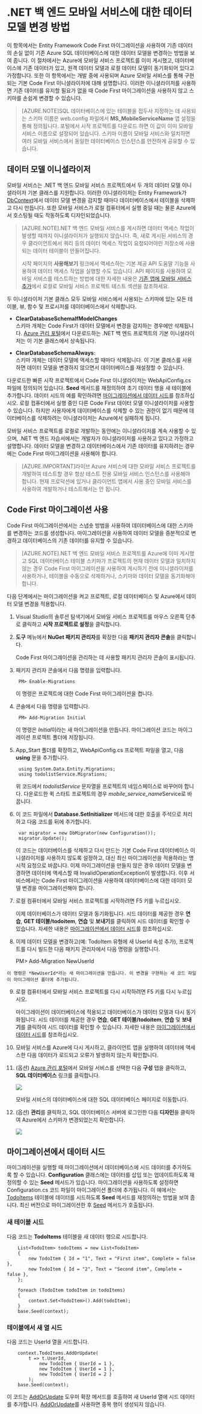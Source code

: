 <properties 
	pageTitle=".NET 백 엔드 모바일 서비스에 대한 데이터 모델 변경 방법" 
	description="이 항목에서는 데이터 모델 이니셜라이저 및 .NET 백 엔드 모바일 서비스에서 데이터 모델을 변경하는 방법을 설명합니다." 
	services="mobile-services" 
	documentationCenter="" 
	authors="ggailey777" 
	writer="glenga" 
	manager="dwrede" 
	editor=""/>

<tags 
	ms.service="mobile-services" 
	ms.workload="mobile" 
	ms.tgt_pltfrm="" 
	ms.devlang="multiple" 
	ms.topic="article" 
	ms.date="02/27/2015" 
	ms.author="glenga"/>

# .NET 백 엔드 모바일 서비스에 대한 데이터 모델 변경 방법

이 항목에서는 Entity Framework Code First 마이그레이션을 사용하여 기존 데이터의 손실 없이 기존 Azure SQL 데이터베이스에 대한 데이터 모델을 변경하는 방법을 보여 줍니다. 이 절차에서는 Azure에 모바일 서비스 프로젝트를 이미 게시했고, 데이터베이스에 기존 데이터가 있고, 원격 데이터 모델과 로컬 데이터 모델이 동기화되어 있다고 가정합니다. 또한 이 항목에서는 개발 중에 사용되며 Azure 모바일 서비스를 통해 구현되는 기본 Code First 이니셜라이저에 대해 설명합니다. 이러한 이니셜라이저를 사용하면 기존 데이터를 유지할 필요가 없을 때 Code First 마이그레이션을 사용하지 않고 스키마를 손쉽게 변경할 수 있습니다.

>[AZURE.NOTE]SQL 데이터베이스에 있는 테이블을 접두사 지정하는 데 사용되는 스키마 이름은 web.config 파일에서 <strong>MS_MobileServiceName</strong> 앱 설정을 통해 정의됩니다. 포털에서 시작 프로젝트를 다운로드 하면 이 값이 이미 모바일 서비스 이름으로 설정되어 있습니다. 스키마 이름이 모바일 서비스와 일치하면 여러 모바일 서비스에서 동일한 데이터베이스 인스턴스를 안전하게 공유할 수 있습니다.

## 데이터 모델 이니셜라이저

모바일 서비스는 .NET 백 엔드 모바일 서비스 프로젝트에서 두 개의 데이터 모델 이니셜라이저 기본 클래스를 지원합니다. 이러한 이니셜라이저는 Entity Framework가 [DbContext]에서 데이터 모델 변경을 감지할 때마다 데이터베이스에서 테이블을 삭제하고 다시 만듭니다. 또한 모바일 서비스가 로컬 컴퓨터에서 실행 중일 때는 물론 Azure에서 호스팅될 때도 작동하도록 디자인되었습니다.

>[AZURE.NOTE].NET 백 엔드 모바일 서비스를 게시하면 데이터 액세스 작업이 발생할 때까지 이니셜라이저가 실행되지 않습니다. 즉, 새로 게시된 서비스의 경우 클라이언트에서 쿼리 등의 데이터 액세스 작업이 요청되어야만 저장소에 사용되는 데이터 테이블이 만들어집니다.
>
>시작 페이지의 **사용해보기** 링크에서 액세스하는 기본 제공 API 도움말 기능을 사용하여 데이터 액세스 작업을 실행할 수도 있습니다. API 페이지를 사용하여 모바일 서비스를 테스트하는 방법에 대한 자세한 내용은 [기존 앱에 모바일 서비스 추가](mobile-services-dotnet-backend-windows-universal-dotnet-get-started-data.md#test-the-service-locally)에서 로컬로 모바일 서비스 프로젝트 테스트 섹션을 참조하세요.

두 이니셜라이저 기본 클래스 모두 모바일 서비스에서 사용되는 스키마에 있는 모든 테이블, 뷰, 함수 및 프로시저를 데이터베이스에서 삭제합니다.

+ **ClearDatabaseSchemaIfModelChanges** <br/> 스키마 개체는 Code First가 데이터 모델에서 변경을 감지하는 경우에만 삭제됩니다. [Azure 관리 포털]에서 다운로드하는 .NET 백 엔드 프로젝트의 기본 이니셜라이저는 이 기본 클래스에서 상속됩니다.
 
+ **ClearDatabaseSchemaAlways**: <br/> 스키마 개체는 데이터 모델에 액세스할 때마다 삭제됩니다. 이 기본 클래스를 사용하면 데이터 모델을 변경하지 않으면서 데이터베이스를 재설정할 수 있습니다.

다운로드한 빠른 시작 프로젝트에서 Code First 이니셜라이저는 WebApiConfig.cs 파일에 정의되어 있습니다. **Seed** 메서드를 재정의하여 초기 데이터 행을 새 테이블에 추가합니다. 데이터 시드의 예를 확인하려면 [마이그레이션에서 데이터 시드]를 참조하십시오. 로컬 컴퓨터에서 실행 중인 다른 Code First 데이터 모델 이니셜라이저를 사용할 수 있습니다. 하지만 사용자에게 데이터베이스를 삭제할 수 있는 권한이 없기 때문에 데이터베이스를 삭제하려는 이니셜라이저는 Azure에서 실패하게 됩니다.

모바일 서비스 프로젝트를 로컬로 개발하는 동안에는 이니셜라이저를 계속 사용할 수 있으며, .NET 백 엔드 자습서에서는 개발자가 이니셜라이저를 사용하고 있다고 가정하고 설명합니다. 데이터 모델을 변경하고 데이터베이스에서 기존 데이터를 유지하려는 경우에는 Code First 마이그레이션을 사용해야 합니다.

>[AZURE.IMPORTANT]라이브 Azure 서비스에 대한 모바일 서비스 프로젝트를 개발하여 테스트할 경우 항상 테스트 전용 모바일 서비스 인스턴스를 사용해야 합니다. 현재 프로덕션에 있거나 클라이언트 앱에서 사용 중인 모바일 서비스를 사용하여 개발하거나 테스트해서는 안 됩니다.

## <a name="migrations"></a>Code First 마이그레이션 사용

Code First 마이그레이션에서는 스냅숏 방법을 사용하여 데이터베이스에 대한 스키마를 변경하는 코드를 생성합니다. 마이그레이션을 사용하여 데이터 모델을 증분적으로 변경하고 데이터베이스의 기존 데이터를 유지할 수 있습니다.

>[AZURE.NOTE].NET 백 엔드 모바일 서비스 프로젝트를 Azure에 이미 게시했고 SQL 데이터베이스 테이블 스키마가 프로젝트의 현재 데이터 모델과 일치하지 않는 경우 Code First 마이그레이션을 사용하여 게시하기 전에 이니셜라이저를 사용하거나, 테이블을 수동으로 삭제하거나, 스키마와 데이터 모델을 동기화해야 합니다.

다음 단계에서는 마이그레이션을 켜고 프로젝트, 로컬 데이터베이스 및 Azure에서 데이터 모델 변경을 적용합니다.

1. Visual Studio의 솔루션 탐색기에서 모바일 서비스 프로젝트를 마우스 오른쪽 단추로 클릭하고 **시작 프로젝트로 설정**을 클릭합니다.
 
2. **도구** 메뉴에서 **NuGet 패키지 관리자**를 확장한 다음 **패키지 관리자 콘솔**을 클릭합니다.

	Code First 마이그레이션을 관리하는 데 사용할 패키지 관리자 콘솔이 표시됩니다.

3. 패키지 관리자 콘솔에서 다음 명령을 입력합니다.

		PM> Enable-Migrations

	이 명령은 프로젝트에 대한 Code First 마이그레이션을 켭니다.

4. 콘솔에서 다음 명령을 입력합니다.

		PM> Add-Migration Initial

	이 명령은 *Initial*이라는 새 마이그레이션을 만듭니다. 마이그레이션 코드는 마이그레이션 프로젝트 폴더에 저장됩니다.

5. App_Start 폴더를 확장하고, WebApiConfig.cs 프로젝트 파일을 열고, 다음 **using** 문을 추가합니다.

		using System.Data.Entity.Migrations;
		using todolistService.Migrations;

	위 코드에서 _todolistService_ 문자열을 프로젝트의 네임스페이스로 바꾸어야 합니다. 다운로드한 퀵 스타트 프로젝트의 경우 <em>mobile&#95;service&#95;name</em>Service로 바꿉니다.
 
6. 이 코드 파일에서 **Database.SetInitializer** 메서드에 대한 호출을 주석으로 처리하고 다음 코드를 뒤에 추가합니다.

        var migrator = new DbMigrator(new Configuration());
        migrator.Update();

	이 코드는 데이터베이스를 삭제하고 다시 만드는 기본 Code First 데이터베이스 이니셜라이저를 사용하지 않도록 설정하고, 대신 최신 마이그레이션을 적용하라는 명시적 요청으로 바꿉니다. 이제 마이그레이션을 만들지 않은 경우 데이터 모델을 변경하면 데이터에 액세스할 때 InvalidOperationException이 발생합니다. 이후 서비스에서는 Code First 마이그레이션을 사용하여 데이터베이스에 대한 데이터 모델 변경을 마이그레이션해야 합니다.

7.  로컬 컴퓨터에서 모바일 서비스 프로젝트를 시작하려면 F5 키를 누르십시오.
 
	이제 데이터베이스가 데이터 모델과 동기화됩니다. 시드 데이터를 제공한 경우 **연습**, **GET 테이블/todoitem**, **연습** 및 **보내기**를 클릭하여 시드 데이터를 확인할 수 있습니다. 자세한 내용은 [마이그레이션에서 데이터 시드]를 참조하십시오.

8.   이제 데이터 모델을 변경하고(예: TodoItem 유형에 새 UserId 속성 추가), 프로젝트를 다시 빌드한 다음 패키지 관리자에서 다음 명령을 실행합니다.

		PM> Add-Migration NewUserId
                                                               
	이 명령은 *NewUserId*라는 새 마이그레이션을 만듭니다. 이 변경을 구현하는 새 코드 파일이 마이그레이션 폴더에 추가됩니다.

9.  로컬 컴퓨터에서 모바일 서비스 프로젝트를 다시 시작하려면 F5 키를 다시 누르십시오.

	마이그레이션이 데이터베이스에 적용되고 데이터베이스가 데이터 모델과 다시 동기화됩니다. 시드 데이터를 제공한 경우 **연습**, **GET 테이블/todoitem**, **연습** 및 **보내기**를 클릭하여 시드 데이터를 확인할 수 있습니다. 자세한 내용은 [마이그레이션에서 데이터 시드]를 참조하십시오.

10. 모바일 서비스를 Azure에 다시 게시하고, 클라이언트 앱을 실행하여 데이터에 액세스한 다음 데이터가 로드되고 오류가 발생하지 않는지 확인합니다.

13. (옵션) [Azure 관리 포털]에서 모바일 서비스를 선택한 다음 **구성** 탭을 클릭하고, **SQL 데이터베이스** 링크를 클릭합니다.

	![][0]

	모바일 서비스의 데이터베이스에 대한 SQL 데이터베이스 페이지로 이동합니다.

14. (옵션) **관리**를 클릭하고, SQL 데이터베이스 서버에 로그인한 다음 **디자인**을 클릭하여 Azure에서 스키마가 변경되었는지 확인합니다.

    ![][1]


## <a name="seeding"></a>마이그레이션에서 데이터 시드

마이그레이션을 실행할 때 마이그레이션에서 데이터베이스에 시드 데이터를 추가하도록 할 수 있습니다. **Configuration** 클래스에는 데이터를 삽입 또는 업데이트하도록 재정의할 수 있는 **Seed** 메서드가 있습니다. 마이그레이션을 사용하도록 설정하면 Configuration.cs 코드 파일이 마이그레이션 폴더에 추가됩니다. 이 예에서는 [TodoItems] 테이블에 데이터를 시드하도록 **Seed** 메서드를 재정의하는 방법을 보여 줍니다. 최신 버전으로 마이그레이션한 후 [Seed] 메서드가 호출됩니다.

### 새 테이블 시드

다음 코드는 **TodoItems** 테이블을 새 데이터 행으로 시드합니다.

        List<TodoItem> todoItems = new List<TodoItem>
        {
            new TodoItem { Id = "1", Text = "First item", Complete = false },
            new TodoItem { Id = "2", Text = "Second item", Complete = false },
        };

        foreach (TodoItem todoItem in todoItems)
        {
            context.Set<TodoItem>().Add(todoItem);
        }
        base.Seed(context);

### 테이블에서 새 열 시드

다음 코드는 UserId 열을 시드합니다.
 		    
        context.TodoItems.AddOrUpdate(
            t => t.UserId,
                new TodoItem { UserId = 1 },
                new TodoItem { UserId = 1 },
                new TodoItem { UserId = 2 }
            );
        base.Seed(context);

이 코드는 [AddOrUpdate] 도우미 확장 메서드를 호출하여 새 UserId 열에 시드 데이터를 추가합니다. [AddOrUpdate]를 사용하면 중복 행이 생성되지 않습니다.

<!-- Anchors -->
[Migrations]: #migrations
[마이그레이션에서 데이터 시드]: #seeding

<!-- Images -->
[0]: ./media/mobile-services-dotnet-backend-how-to-use-code-first-migrations/navagate-to-sql-database.png
[1]: ./media/mobile-services-dotnet-backend-how-to-use-code-first-migrations/manage-sql-database.png
[2]: ./media/mobile-services-dotnet-backend-how-to-use-code-first-migrations/sql-database-drop-tables.png

<!-- URLs -->
[DropCreateDatabaseIfModelChanges]: http://msdn.microsoft.com/library/gg679604(v=vs.113).aspx
[Seed]: http://msdn.microsoft.com/library/hh829453(v=vs.113).aspx
[TodoItems]: http://msdn.microsoft.com/library/hh829453(v=vs.113).aspx
[Azure 관리 포털]: https://manage.windowsazure.com/
[DbContext]: http://msdn.microsoft.com/library/system.data.entity.dbcontext(v=vs.113).aspx
[AddOrUpdate]: http://msdn.microsoft.com/library/system.data.entity.migrations.idbsetextensions.addorupdate(v=vs.103).aspx

<!--HONumber=54-->